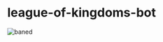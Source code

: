# league-of-kingdoms-bot
![baned](https://user-images.githubusercontent.com/130431327/231061254-71bae647-3b12-4c42-8835-3c26c2d36509.png)
